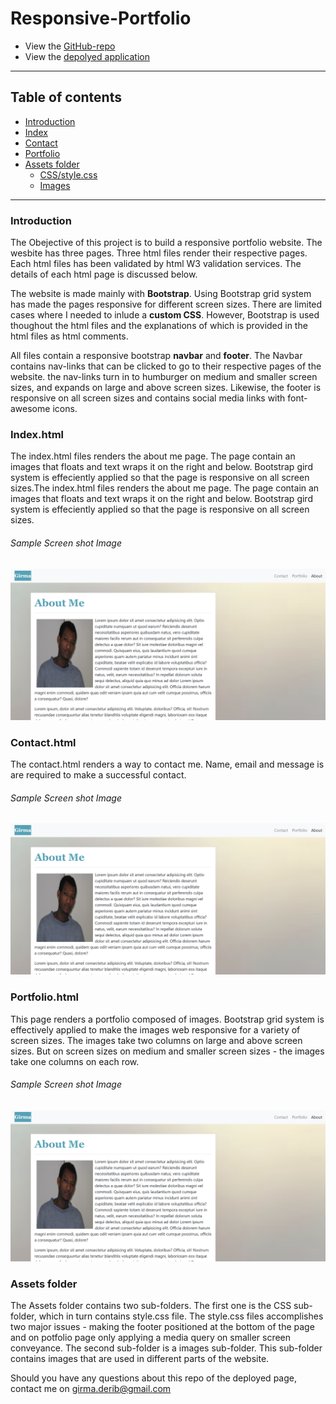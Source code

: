# Responsive-Portfolio
* View the [GitHub-repo](https://github.com/girmaD/Responsive_Portfolio)
* View the [depolyed application](https://girmad.github.io/Responsive_Portfolio/index.html)
___
## Table of contents
* [Introduction](#Introduction)
* [Index](#Index)
* [Contact](#Contact)
* [Portfolio](#Portfolio)
* [Assets folder](#Assets-folder)
    * [CSS/style.css](#css)
    * [Images](#Images)
______
### Introduction
The Obejective of this project is to build a responsive portfolio website. The wesbite has three pages. Three html files render their respective pages. Each html files has been validated by html W3 validation services. The details of each html page is discussed below.

The website is made mainly with **Bootstrap**. Using Bootstrap grid system has made the pages responsive for different screen sizes. There are limited cases where I needed to inlude a **custom CSS**. However, Bootstrap is used thoughout the html files and the explanations of which is provided in the html files as html comments.

All files contain a responsive bootstrap **navbar** and **footer**. The Navbar contains nav-links that can be clicked to go to their respective pages of the website. the nav-links turn in to humburger on medium and smaller screen sizes, and expands on large and above screen sizes. Likewise, the footer is responsive on all screen sizes and contains social media links with font-awesome icons.

### Index.html

The index.html files renders the about me page. The page contain an images that floats and text wraps it on the right and below. Bootstrap gird system is effeciently applied so that the page is responsive on all screen sizes.The index.html files renders the about me page. The page contain an images that floats and text wraps it on the right and below. Bootstrap gird system is effeciently applied so that the page is responsive on all screen sizes. 
###### Sample Screen shot Image
![Alt text](./assets/images/index.png)

### Contact.html
The contact.html renders a way to contact me. Name, email and message is are required to make a successful contact.
###### Sample Screen shot Image
![Alt text](./assets/images/index.png)

### Portfolio.html
This page renders a portfolio composed of images. Bootstrap grid system is effectively applied to make the images web responsive for a variety of screen sizes. The images take two columns on large and above screen sizes. But on screen sizes on medium and smaller screen sizes - the images take one columns on each row.
###### Sample Screen shot Image
![Alt text](./assets/images/index.png)

### Assets folder
The Assets folder contains two sub-folders. The first one is the CSS sub-folder, which in turn contains style.css file. The style.css files accomplishes two major issues - making the footer positioned at the bottom of the page and on potfolio page only applying a media query on smaller screen conveyance. The second sub-folder is a images sub-folder. This sub-folder contains images that are used in different parts of the website.

Should you have any questions about this repo of the deployed page, contact me on [girma.derib@gmail.com](mailto:girma.derib@gmail.com)

